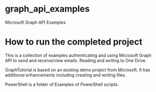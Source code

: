 # graph_api_examples
Microsoft Graph API Examples

# How to run the completed project

This is a collection of examples authenticating and using Microsoft Graph API to send and receive/view emails. Reading and writing to One Drive.

GraphTutorial is based on an existing demo project from Microsoft. It has additional enhancements including creating and writing files.

PowerShell is a folder of Examples of PowerShell scripts.